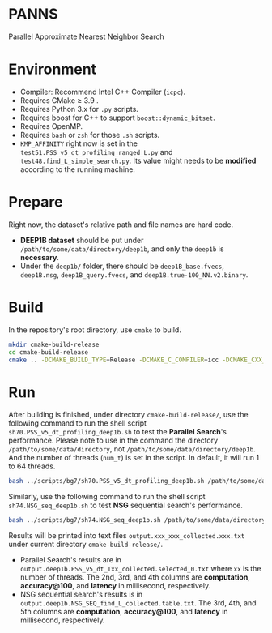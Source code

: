 # PANNS
Parallel Approximate Nearest Neighbor Search

# Environment


- Compiler: Recommend Intel C++ Compiler (`icpc`).
- Requires CMake ≥ 3.9 .
- Requires Python 3.x for `.py` scripts.
- Requires boost for C++ to support `boost::dynamic_bitset`.
- Requires OpenMP.
- Requires `bash` or `zsh` for those `.sh` scripts.
- `KMP_AFFINITY` right now is set in the `test51.PSS_v5_dt_profiling_ranged_L.py` and `test48.find_L_simple_search.py`. Its value might needs to be **modified** according to the running machine.

# Prepare


Right now, the dataset's relative path and file names are hard code.

- **DEEP1B dataset** should be put under `/path/to/some/data/directory/deep1b`, and only the `deep1b` is **necessary**.
- Under the `deep1b/` folder, there should be `deep1B_base.fvecs`, `deep1B.nsg`, `deep1B_query.fvecs`, and `deep1B.true-100_NN.v2.binary`.

# Build


In the repository's root directory, use `cmake` to build.

```bash
mkdir cmake-build-release
cd cmake-build-release
cmake .. -DCMAKE_BUILD_TYPE=Release -DCMAKE_C_COMPILER=icc -DCMAKE_CXX_COMPILER=icpc -DDEBUG_PRINT=off
```

# Run


After building is finished, under directory `cmake-build-release/`, use the following command to run the shell script `sh70.PSS_v5_dt_profiling_deep1b.sh` to test the **Parallel Search**'s performance. Please note to use in the command the directory `/path/to/some/data/directory`, not `/path/to/some/data/directory/deep1b`. And the number of threads (`num_t`) is set in the script. In default, it will run 1 to 64 threads.

```bash
bash ../scripts/bg7/sh70.PSS_v5_dt_profiling_deep1b.sh /path/to/some/data/directory deep1b 
```

Similarly, use the following command to run the shell script `sh74.NSG_seq_deep1b.sh` to test **NSG** sequential search's performance.

```bash
bash ../scripts/bg7/sh74.NSG_seq_deep1b.sh /path/to/some/data/directory deep1b
```

Results will be printed into text files `output.xxx_xxx_collected.xxx.txt` under current directory `cmake-build-release/`.

- Parallel Search's results are in `output.deep1b.PSS_v5_dt_Txx_collected.selected_0.txt` where `xx` is the number of threads. The 2nd, 3rd, and 4th columns are **computation**, **accuracy@100**, and **latency** in millisecond, respectively.
- NSG sequential search's results is in `output.deep1b.NSG_SEQ_find_L_collected.table.txt`. The 3rd, 4th, and 5th columns are **computation**, **accuracy@100**, and **latency** in millisecond, respectively.